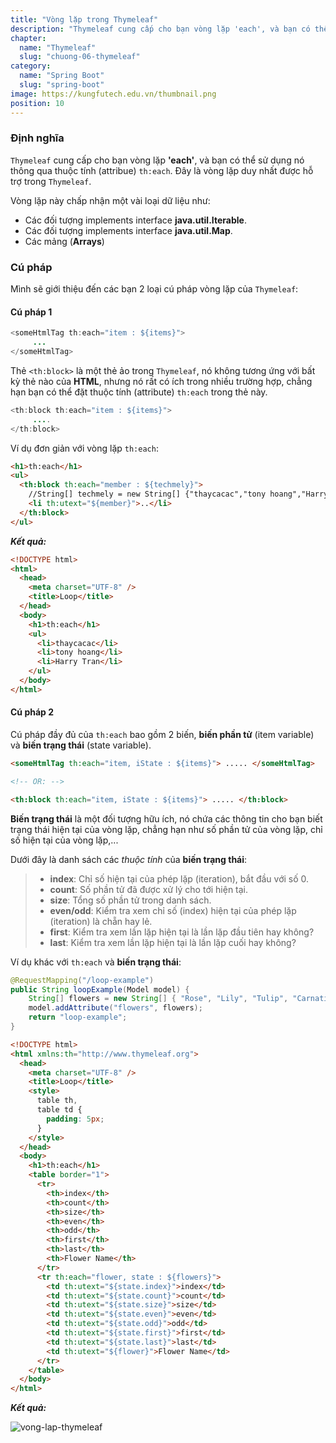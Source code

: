 ```yaml
---
title: "Vòng lặp trong Thymeleaf"
description: "Thymeleaf cung cấp cho bạn vòng lặp 'each', và bạn có thể sử dụng nó thông qua thuộc tính (attribue) th:each. Đây là vòng lặp duy nhất được hỗ trợ trong Thymeleaf."
chapter:
  name: "Thymeleaf"
  slug: "chuong-06-thymeleaf"
category:
  name: "Spring Boot"
  slug: "spring-boot"
image: https://kungfutech.edu.vn/thumbnail.png
position: 10
---
```


### Định nghĩa

`Thymeleaf` cung cấp cho bạn vòng lặp **'each'**, và bạn có thể sử dụng nó thông qua thuộc tính (attribue) `th:each`. Đây là vòng lặp duy nhất được hỗ trợ trong `Thymeleaf`.

Vòng lặp này chấp nhận một vài loại dữ liệu như:

- Các đối tượng implements interface **java.util.Iterable**.
- Các đối tượng implements interface **java.util.Map**.
- Các mảng (**Arrays**)

### Cú pháp

Mình sẽ giới thiệu đến các bạn 2 loại cú pháp vòng lặp của `Thymeleaf`:

#### Cú pháp 1

```java
<someHtmlTag th:each="item : ${items}">
     ...
</someHtmlTag>
```

Thẻ `<th:block>` là một thẻ ảo trong `Thymeleaf`, nó không tương ứng với bất kỳ thẻ nào của **HTML**, nhưng nó rất có ích trong nhiều trường hợp, chẳng hạn bạn có thể đặt thuộc tính (attribute) `th:each` trong thẻ này.

```java
<th:block th:each="item : ${items}">
     ....
</th:block>
```

Ví dụ đơn giản với vòng lặp `th:each`:

```html
<h1>th:each</h1>
<ul>
  <th:block th:each="member : ${techmely}">
    //String[] techmely = new String[] {"thaycacac","tony hoang","Harry Tran"};
    <li th:utext="${member}">..</li>
  </th:block>
</ul>
```

</content-example>

**_Kết quả:_**

```html
<!DOCTYPE html>
<html>
  <head>
    <meta charset="UTF-8" />
    <title>Loop</title>
  </head>
  <body>
    <h1>th:each</h1>
    <ul>
      <li>thaycacac</li>
      <li>tony hoang</li>
      <li>Harry Tran</li>
    </ul>
  </body>
</html>
```

#### Cú pháp 2

Cú pháp đầy đủ của `th:each` bao gồm 2 biến, **biến phần tử** (item variable) và **biến trạng thái** (state variable).

```html
<someHtmlTag th:each="item, iState : ${items}"> ..... </someHtmlTag>

<!-- OR: -->

<th:block th:each="item, iState : ${items}"> ..... </th:block>
```

**Biến trạng thái** là một đối tượng hữu ích, nó chứa các thông tin cho bạn biết trạng thái hiện tại của vòng lặp, chẳng hạn như số phần tử của vòng lặp, chỉ số hiện tại của vòng lặp,...

Dưới đây là danh sách các _thuộc tính_ của **biến trạng thái**:

> - **index**: Chỉ số hiện tại của phép lặp (iteration), bắt đầu với số 0.
> - **count**: Số phần tử đã được xử lý cho tới hiện tại.
> - **size**: Tổng số phần tử trong danh sách.
> - **even/odd**: Kiểm tra xem chỉ số (index) hiện tại của phép lặp (iteration) là chẵn hay lẻ.
> - **first**: Kiểm tra xem lần lặp hiện tại là lần lặp đầu tiên hay không?
> - **last**: Kiểm tra xem lần lặp hiện tại là lần lặp cuối hay không?

Ví dụ khác với `th:each` và **biến trạng thái**:

```java
@RequestMapping("/loop-example")
public String loopExample(Model model) {
    String[] flowers = new String[] { "Rose", "Lily", "Tulip", "Carnation", "Hyacinth" };
    model.addAttribute("flowers", flowers);
    return "loop-example";
}
```

```html
<!DOCTYPE html>
<html xmlns:th="http://www.thymeleaf.org">
  <head>
    <meta charset="UTF-8" />
    <title>Loop</title>
    <style>
      table th,
      table td {
        padding: 5px;
      }
    </style>
  </head>
  <body>
    <h1>th:each</h1>
    <table border="1">
      <tr>
        <th>index</th>
        <th>count</th>
        <th>size</th>
        <th>even</th>
        <th>odd</th>
        <th>first</th>
        <th>last</th>
        <th>Flower Name</th>
      </tr>
      <tr th:each="flower, state : ${flowers}">
        <td th:utext="${state.index}">index</td>
        <td th:utext="${state.count}">count</td>
        <td th:utext="${state.size}">size</td>
        <td th:utext="${state.even}">even</td>
        <td th:utext="${state.odd}">odd</td>
        <td th:utext="${state.first}">first</td>
        <td th:utext="${state.last}">last</td>
        <td th:utext="${flower}">Flower Name</td>
      </tr>
    </table>
  </body>
</html>
```

**_Kết quả:_**

![vong-lap-thymeleaf](https://github.com/techmely/hoc-lap-trinh/assets/29374426/db9c0fad-a492-42cb-b19e-bd4675479dcf)
